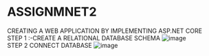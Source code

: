 # ASSIGNMNET2
CREATING A WEB APPLICATION BY IMPLEMENTING ASP.NET CORE<BR>
STEP 1 :-CREATE A RELATIONAL DATABASE SCHEMA 
![image](https://user-images.githubusercontent.com/77745676/109374960-1b5e1200-7887-11eb-8ae6-ae9a746c55c7.png)<BR>
STEP 2 CONNECT DATABASE
  ![image](https://user-images.githubusercontent.com/77745676/109375791-61b66f80-788d-11eb-8463-64ce09cb8aba.png)
